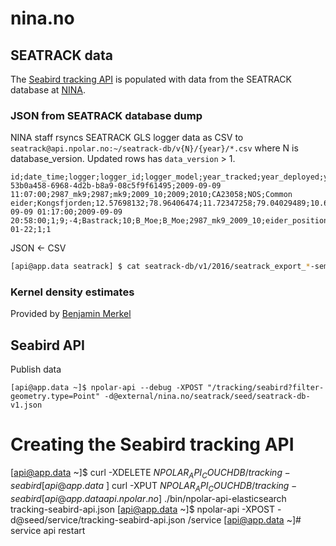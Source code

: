 # nina.no

## SEATRACK data
The [Seabird tracking API](http://api.npolar.no/tracking/seabird/?q=) is populated with data from the SEATRACK database at [NINA](http://nina.no).

### JSON from SEATRACK database dump

NINA staff rsyncs SEATRACK GLS logger data as CSV to `seatrack@api.npolar.no:~/seatrack-db/v{N}/{year}/*.csv` where N is database_version.
Updated rows has `data_version` > 1.

```csv
id;date_time;logger;logger_id;logger_model;year_tracked;year_deployed;year_retrieved;ring_number;euring_code;species;colony;lon_raw;lat_raw;lon_smooth1;lat_smooth1;lon_smooth2;lat_smooth2;disttocol_s2;eqfilter1;eqfilter2;eqfilter3;lat_smooth2_eqfilt3;sex;morph;subspecies;age;col_lon;col_lat;tfirst;tsecond;twl_type;conf;sun;software;light_threshold;analyzer;data_responsible;logger_yeartracked;posdata_file;import_date;data_version;database_version
53b0a458-6968-4d2b-b8a9-08c5f9f61495;2009-09-09 11:07:00;2987_mk9;2987;mk9;2009_10;2009;2010;CA23058;NOS;Common eider;Kongsfjorden;12.57698132;78.96406474;11.72347258;79.04029489;10.67001216;78.90865197;33.11735052;1;1;1;78.90865197;female;NA;NA;adult_unknown;12.217;78.9;2009-09-09 01:17:00;2009-09-09 20:58:00;1;9;-4;Bastrack;10;B_Moe;B_Moe;2987_mk9_2009_10;eider_positions_2010_2013;2016-01-22;1;1
```

JSON <- CSV 
```sh
[api@app.data seatrack] $ cat seatrack-db/v1/2016/seatrack_export_*-semicolon.csv | ./bin/seatrack-csv-to-json > seed/seatrack-db-v1.json
```
### Kernel density estimates
Provided by [Benjamin Merkel](http://www.npolar.no/en/people/benjamin.merkel/)


## Seabird API

Publish data
```
[api@app.data ~]$ npolar-api --debug -XPOST "/tracking/seabird?filter-geometry.type=Point" -d@external/nina.no/seatrack/seed/seatrack-db-v1.json 
```

# Creating the Seabird tracking API

[api@app.data ~]$ curl -XDELETE $NPOLAR_API_COUCHDB/tracking-seabird
[api@app.data ~]$ curl -XPUT $NPOLAR_API_COUCHDB/tracking-seabird
[api@app.data api.npolar.no]$ ./bin/npolar-api-elasticsearch tracking-seabird-api.json
[api@app.data ~]$ npolar-api -XPOST -d@seed/service/tracking-seabird-api.json /service
[api@app.data ~]# service api restart